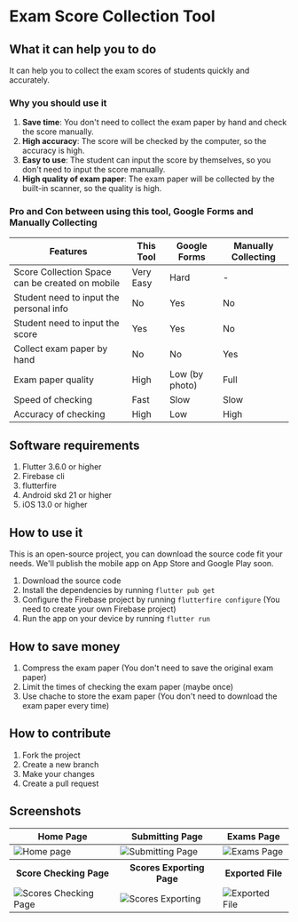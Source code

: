 # Exam Score Collection Tool

## What it can help you to do
It can help you to collect the exam scores of students quickly and accurately.

### Why you should use it
1. **Save time**: You don't need to collect the exam paper by hand and check the score manually.
2. **High accuracy**: The score will be checked by the computer, so the accuracy is high.
3. **Easy to use**: The student can input the score by themselves, so you don't need to input the score manually.
4. **High quality of exam paper**: The exam paper will be collected by the built-in scanner, so the quality is high.

### Pro and Con between using this tool, Google Forms and Manually Collecting
| Features | This Tool | Google Forms | Manually Collecting |
| --- | --- | --- | --- |
| Score Collection Space can be created on mobile | Very Easy  | Hard |-|
| Student need to input the personal info |No|Yes|No|
| Student need to input the score |Yes|Yes|No|
| Collect exam paper by hand | No | No | Yes |
| Exam paper quality | High | Low (by photo) | Full |
| Speed of checking | Fast | Slow | Slow |
| Accuracy of checking | High | Low | High |

## Software requirements
1. Flutter 3.6.0 or higher
2. Firebase cli
3. flutterfire 
4. Android skd 21 or higher
5. iOS 13.0 or higher

## How to use it
This is an open-source project, you can download the source code fit your needs. We'll publish the mobile app on App Store and Google Play soon.
1. Download the source code
2. Install the dependencies by running `flutter pub get`
3. Configure the Firebase project by running `flutterfire configure` (You need to create your own Firebase project)
4. Run the app on your device by running `flutter run`

## How to save money
1. Compress the exam paper (You don't need to save the original exam paper)
2. Limit the times of checking the exam paper (maybe once)
3. Use chache to store the exam paper (You don't need to download the exam paper every time)

## How to contribute
1. Fork the project
2. Create a new branch
3. Make your changes
4. Create a pull request

## Screenshots
<table>
    <thead>
        <tr>
            <th>Home Page</th>
            <th>Submitting Page</th>
            <th>Exams Page</th>
        </tr>
    </thead>
    <tbody>
        <tr>
            <td><img src="https://cloud-h29aki8sz-hack-club-bot.vercel.app/0img_3378.png" alt="Home page" /></td>
            <td><img src="https://cloud-h29aki8sz-hack-club-bot.vercel.app/1img_3379.png" alt="Submitting Page" /></td>
            <td><img src="https://cloud-h29aki8sz-hack-club-bot.vercel.app/2img_3380.png" alt="Exams Page" /></td>
        </tr>
        <tr>
            <th>Score Checking Page</th>
            <th>Scores Exporting Page</th>
            <th>Exported File</th>
        </tr>
        <tr>
            <td><img src="https://cloud-h29aki8sz-hack-club-bot.vercel.app/3img_3381.jpg" alt="Scores Checking Page" /></td>
            <td><img src="https://cloud-h29aki8sz-hack-club-bot.vercel.app/4img_3382.png" alt="Scores Exporting" /></td>
            <td><img src="https://cloud-h29aki8sz-hack-club-bot.vercel.app/5img_3383.png" alt="Exported File" /></td>
        </tr>
    </tbody>
</table>